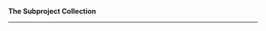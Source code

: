 **The Subproject Collection**
________________________________________________________________________________________________________


 